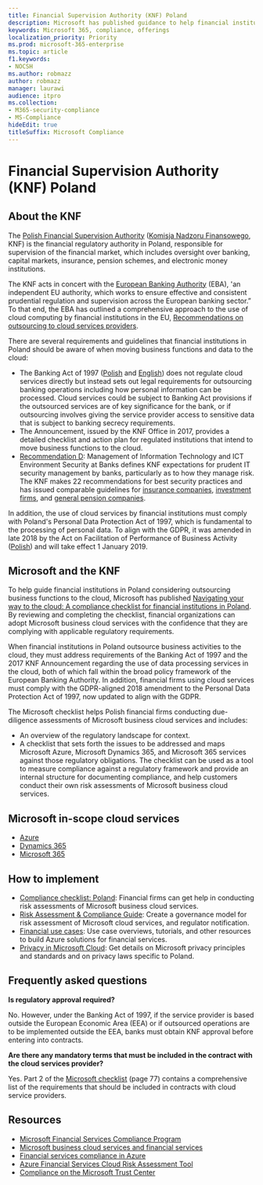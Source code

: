 ```yaml
---
title: Financial Supervision Authority (KNF) Poland
description: Microsoft has published guidance to help financial institutions in Poland with cloud adoption.
keywords: Microsoft 365, compliance, offerings
localization_priority: Priority
ms.prod: microsoft-365-enterprise
ms.topic: article
f1.keywords:
- NOCSH
ms.author: robmazz
author: robmazz
manager: laurawi
audience: itpro
ms.collection:
- M365-security-compliance
- MS-Compliance
hideEdit: true
titleSuffix: Microsoft Compliance
---
```


# Financial Supervision Authority (KNF) Poland

## About the KNF

The [Polish Financial Supervision Authority](https://www.knf.gov.pl/en/) ([Komisja Nadzoru Finansowego](https://www.knf.gov.pl/), KNF) is the financial regulatory authority in Poland, responsible for supervision of the financial market, which includes oversight over banking, capital markets, insurance, pension schemes, and electronic money institutions.

The KNF acts in concert with the [European Banking Authority](https://eba.europa.eu/about-us) (EBA), 'an independent EU authority, which works to ensure effective and consistent prudential regulation and supervision across the European banking sector.” To that end, the EBA has outlined a comprehensive approach to the use of cloud computing by financial institutions in the EU, [Recommendations on outsourcing to cloud services providers](https://eba.europa.eu/documents/10180/2170121/Final+draft+Recommendations+on+Cloud+Outsourcing+%28EBA-Rec-2017-03%29.pdf/5fa5cdde-3219-4e95-946d-0c0d05494362).

There are several requirements and guidelines that financial institutions in Poland should be aware of when moving business functions and data to the cloud:

- The Banking Act of 1997 ([Polish](https://www.nbp.pl/akty_prawne/ustawa_o_nbp/ustawa_o_nbp.pdf) and [English](https://www.nbp.pl/en/aktyprawne/thebankingact.pdf)) does not regulate cloud services directly but instead sets out legal requirements for outsourcing banking operations including how personal information can be processed. Cloud services could be subject to Banking Act provisions if the outsourced services are of key significance for the bank, or if outsourcing involves giving the service provider access to sensitive data that is subject to banking secrecy requirements.
- The Announcement, issued by the KNF Office in 2017, provides a detailed checklist and action plan for regulated institutions that intend to move business functions to the cloud.
- [Recommendation D](https://www.knf.gov.pl/knf/en/komponenty/img/Recommendation_D_44255.pdf): Management of Information Technology and ICT Environment Security at Banks defines KNF expectations for prudent IT security management by banks, particularly as to how they manage risk. The KNF makes 22 recommendations for best security practices and has issued comparable guidelines for [insurance companies](https://www.knf.gov.pl/knf/en/komponenty/img/knf_136041_KNF_IT_Guidelines_for_Insurance_41850.pdf), [investment firms](https://www.knf.gov.pl/knf/en/komponenty/img/knf_158416_Wytyczne_IT_firmy_inwestycyjne_eng_47464.pdf), and [general pension companies](https://www.knf.gov.pl/knf/en/komponenty/img/knf_136042_KNF_IT_Guidelines_for_Pensions_41851.pdf).

In addition, the use of cloud services by financial institutions must comply with Poland's Personal Data Protection Act of 1997, which is fundamental to the processing of personal data. To align with the GDPR, it was amended in late 2018 by the Act on Facilitation of Performance of Business Activity ([Polish](https://orka.sejm.gov.pl/proc7.nsf/ustawy/2606_u.htm)) and will take effect 1 January 2019.

## Microsoft and the KNF

To help guide financial institutions in Poland considering outsourcing business functions to the cloud, Microsoft has published [Navigating your way to the cloud: A compliance checklist for financial institutions in Poland](https://aka.ms/FinServ-Guide-Poland). By reviewing and completing the checklist, financial organizations can adopt Microsoft business cloud services with the confidence that they are complying with applicable regulatory requirements.

When financial institutions in Poland outsource business activities to the cloud, they must address requirements of the Banking Act of 1997 and the 2017 KNF Announcement regarding the use of data processing services in the cloud, both of which fall within the broad policy framework of the European Banking Authority. In addition, financial firms using cloud services must comply with the GDPR-aligned 2018 amendment to the Personal Data Protection Act of 1997, now updated to align with the GDPR.

The Microsoft checklist helps Polish financial firms conducting due-diligence assessments of Microsoft business cloud services and includes:

- An overview of the regulatory landscape for context.
- A checklist that sets forth the issues to be addressed and maps Microsoft Azure, Microsoft Dynamics 365, and Microsoft 365 services against those regulatory obligations. The checklist can be used as a tool to measure compliance against a regulatory framework and provide an internal structure for documenting compliance, and help customers conduct their own risk assessments of Microsoft business cloud services.

## Microsoft in-scope cloud services

- [Azure](https://aka.ms/AzureCompliance)
- [Dynamics 365](https://aka.ms/d365-compliance-list)
- [Microsoft 365](https://aka.ms/o365-compliance-framework)

## How to implement

- [Compliance checklist: Poland](https://aka.ms/FinServ-Guide-Poland): Financial firms can get help in conducting risk assessments of Microsoft business cloud services.
- [Risk Assessment & Compliance Guide](https://aka.ms/RiskGovernanceGuide): Create a governance model for risk assessment of Microsoft cloud services, and regulator notification.
- [Financial use cases](/azure/industry/financial/): Use case overviews, tutorials, and other resources to build Azure solutions for financial services.
- [Privacy in Microsoft Cloud](https://aka.ms/MCSPrivacy): Get details on Microsoft privacy principles and standards and on privacy laws specific to Poland.

## Frequently asked questions

**Is regulatory approval required?**

No. However, under the Banking Act of 1997, if the service provider is based outside the European Economic Area (EEA) or if outsourced operations are to be implemented outside the EEA, banks must obtain KNF approval before entering into contracts.

**Are there any mandatory terms that must be included in the contract with the cloud services provider?**

Yes. Part 2 of the [Microsoft checklist](https://aka.ms/FinServ-Guide-Poland) (page 77) contains a comprehensive list of the requirements that should be included in contracts with cloud service providers.

## Resources

- [Microsoft Financial Services Compliance Program](https://aka.ms/FSCP-Print)
- [Microsoft business cloud services and financial services](https://www.microsoft.com/trustcenter/cloudservices/financialservices)
- [Financial services compliance in Azure](https://azure.microsoft.com/resources/videos/azurecon-2015-financial-services-compliance-in-azure/)
- [Azure Financial Services Cloud Risk Assessment Tool](https://servicetrust.microsoft.com/ViewPage/FFIECBlueprint?command=Download&downloadType=Document&downloadId=079a1973-711a-428f-9312-9ddd290cff7b&docTab=c726d5c0-2d1e-11e8-a485-57140ec19669_PaaS)
- [Compliance on the Microsoft Trust Center](https://www.microsoft.com/trust-center/compliance/compliance-overview)
